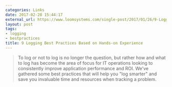 ```yaml
---
categories: Links
date: 2017-02-28 15:44:17
external_url: https://www.loomsystems.com/single-post/2017/01/26/9-Logging-Best-Practices-Based-on-Hands-on-Experience
layout: post
tags:
- logging
- bestpractices
title: 9 Logging Best Practices Based on Hands-on Experience
---
```


> To log or not to log is no longer the question, but rather how and what to log has become the area of focus for IT operations looking to consistently improve application performance and ROI. We've gathered some best practices that will help you "log smarter" and save you invaluable time and resources when tracking a problem.